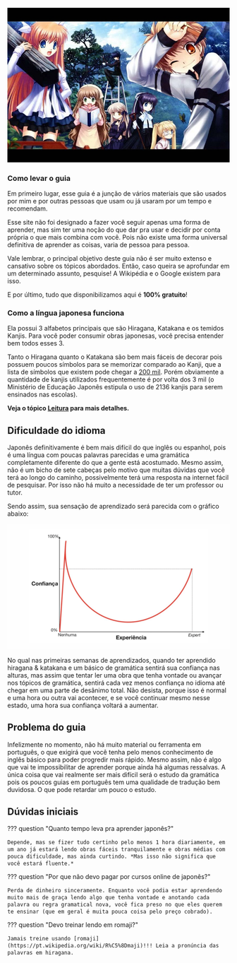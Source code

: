 ![rewrite](imagens/rewrite.jpg 'rewrite') 

### Como levar o guia

Em primeiro lugar, esse guia é a junção de vários materiais que são usados por mim e por outras pessoas que usam ou já usaram por um tempo e recomendam.

Esse site não foi designado a fazer você seguir apenas uma forma de aprender, mas sim ter uma noção do que dar pra usar e decidir por conta própria o que mais combina com você. Pois não existe uma forma universal definitiva de aprender as coisas, varia de pessoa para pessoa. 

Vale lembrar, o principal objetivo deste guia não é ser muito extenso e cansativo sobre os tópicos abordados. Então, caso queira se aprofundar em um determinado assunto, pesquise! A Wikipédia e o Google existem para isso.

E por último, tudo que disponibilizamos aqui é **100% gratuito**!

### Como a língua japonesa funciona

Ela possui 3 alfabetos principais que são Hiragana, Katakana e os temidos Kanjis. Para você poder consumir obras japonesas, você precisa entender bem todos esses 3.

Tanto o Hiragana quanto o Katakana são bem mais fáceis de decorar pois possuem poucos símbolos para se memorizar comparado ao Kanji, que a lista de símbolos que existem pode chegar a [200 mil](https://orientalsouls.com/blog/japanese-calligraphy/how-many-kanji-characters-are-there/). Porém obviamente a quantidade de kanjis utilizados frequentemente é por volta dos 3 mil (o Ministério de Educação Japonês estipula o uso de 2136 kanjis para serem ensinados nas escolas).

**Veja o tópico [Leitura](leitura.md) para mais detalhes.**

## Dificuldade do idioma
Japonês definitivamente é bem mais difícil do que inglês ou espanhol, pois é uma língua com poucas palavras parecidas e uma gramática completamente diferente do que a gente está acostumado. Mesmo assim, não é um bicho de sete cabeças pelo motivo que muitas dúvidas que você terá ao longo do caminho, possivelmente terá uma resposta na internet fácil de pesquisar. Por isso não há muito a necessidade de ter um professor ou tutor.

Sendo assim, sua sensação de aprendizado será parecida com o gráfico abaixo:

![gra](imagens/gra.png 'gra')

No qual nas primeiras semanas de aprendizados, quando ter aprendido hiragana & katakana e um básico de gramática sentirá sua confiança nas alturas, mas assim que tentar ler uma obra que tenha vontade ou avançar nos tópicos de gramática, sentirá cada vez menos confiança no idioma até chegar em uma parte de desânimo total. Não desista, porque isso é normal e uma hora ou outra vai acontecer, e se você continuar mesmo nesse estado, uma hora sua confiança voltará a aumentar. 

## Problema do guia
Infelizmente no momento, não há muito material ou ferramenta em português, o que exigirá que você tenha pelo menos conhecimento de inglês básico para poder progredir mais rápido. Mesmo assim, não é algo que vai te impossibilitar de aprender porque ainda há algumas ressalvas. A única coisa que vai realmente ser mais difícil será o estudo da gramática pois os poucos guias em português tem uma qualidade de tradução bem duvidosa. O que pode retardar um pouco o estudo.

## Dúvidas iniciais



??? question "Quanto tempo leva pra aprender japonês?"

    Depende, mas se fizer tudo certinho pelo menos 1 hora diariamente, em um ano já estará lendo obras fáceis tranquilamente e obras médias com pouca dificuldade, mas ainda curtindo. *Mas isso não significa que você estará fluente.*

??? question "Por que não devo pagar por cursos online de japonês?"

    Perda de dinheiro sinceramente. Enquanto você podia estar aprendendo muito mais de graça lendo algo que tenha vontade e anotando cada palavra ou regra gramatical nova, você fica preso no que eles querem te ensinar (que em geral é muita pouca coisa pelo preço cobrado).  


??? question "Devo treinar lendo em romaji?"

    Jamais treine usando [romaji](https://pt.wikipedia.org/wiki/R%C5%8Dmaji)!!! Leia a pronúncia das palavras em hiragana.


